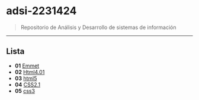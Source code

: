 # adsi-2231424
>Repositorio de Análisis y Desarrollo de sistemas de información
---
## Lista

- **01** [Emmet](01-emmet/)
- **02** [Html4.01](02-Html4.01/)
- **03** [html5](03-Html5/)
- **04** [CSS2.1](04-CSS2.1/)
- **05** [css3](05-css3/)